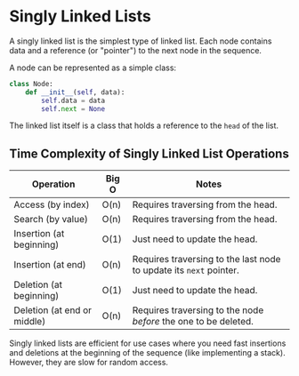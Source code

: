 # Singly Linked Lists

A singly linked list is the simplest type of linked list. Each node contains data and a reference (or "pointer") to the next node in the sequence.

A node can be represented as a simple class:

```python
class Node:
    def __init__(self, data):
        self.data = data
        self.next = None
```

The linked list itself is a class that holds a reference to the `head` of the list.

## Time Complexity of Singly Linked List Operations

| Operation                  | Big O | Notes                                                                   |
|----------------------------|-------|-------------------------------------------------------------------------|
| Access (by index)          | O(n)  | Requires traversing from the head.                                      |
| Search (by value)          | O(n)  | Requires traversing from the head.                                      |
| Insertion (at beginning)   | O(1)  | Just need to update the head.                                           |
| Insertion (at end)         | O(n)  | Requires traversing to the last node to update its `next` pointer.      |
| Deletion (at beginning)    | O(1)  | Just need to update the head.                                           |
| Deletion (at end or middle)| O(n)  | Requires traversing to the node *before* the one to be deleted.         |

Singly linked lists are efficient for use cases where you need fast insertions and deletions at the beginning of the sequence (like implementing a stack). However, they are slow for random access. 